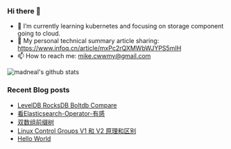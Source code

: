 ### Hi there 👋

<!--
**mikechengwei/mikechengwei** is a ✨ _special_ ✨ repository because its `README.md` (this file) appears on your GitHub profile.

Here are some ideas to get you started:

- 🔭 I’m currently working on ...
- 🌱 I’m currently learning ...
- 👯 I’m looking to collaborate on ...
- 🤔 I’m looking for help with ...
- 💬 Ask me about ...
- 📫 How to reach me: ...
- 😄 Pronouns: ...
- ⚡ Fun fact: ...
-->

- 🌱 I’m currently learning kubernetes and focusing on storage component going to cloud.
- 🔭 My personal technical summary article sharing: https://www.infoq.cn/article/mxPc2rQXMWbWJYPS5mIH
- 📫 How to reach me: mike.cwwmy@gmail.com

![madneal's github stats](https://github-readme-stats.vercel.app/api?username=mikechengwei&show_icons=true&theme=radical) 

### Recent Blog posts
<!-- BLOG-POST-LIST:START -->
- [LevelDB RocksDB Boltdb Compare](http://mikechengwei.github.io/2022/04/19/LevelDB%20RocksDB%20Boltdb%20Compare/)
- [看Elasticsearch-Operator-有感](http://mikechengwei.github.io/2021/08/12/%E7%9C%8B-Elasticsearch-Operator-%E6%9C%89%E6%84%9F/)
- [双数组前缀树](http://mikechengwei.github.io/2020/06/04/%E5%8F%8C%E6%95%B0%E7%BB%84%E5%89%8D%E7%BC%80%E6%A0%91/)
- [Linux Control Groups V1 和 V2 原理和区别](http://mikechengwei.github.io/2020/06/03/cgroup%E5%8E%9F%E7%90%86/)
- [Hello World](http://mikechengwei.github.io/2020/06/03/hello-world/)
<!-- BLOG-POST-LIST:END -->
